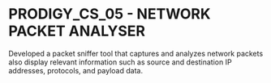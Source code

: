 # PRODIGY_CS_05 - NETWORK PACKET ANALYSER
Developed a packet sniffer tool that captures and analyzes network packets also display relevant information such as source and destination IP addresses, protocols, and payload data.
